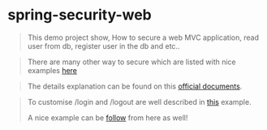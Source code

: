 # spring-security-web

> This demo project show, How to secure a web MVC application, read user from db, register user in the db and etc..

> There are many other way to secure which are listed with nice examples [here](https://docs.spring.io/spring-security/reference/servlet/authentication/index.html)

> The details explanation can be found on this [official documents](https://docs.spring.io/spring-security/reference/servlet/authentication/passwords/index.html).

> To customise /login and /logout are well described in [this](https://spring.io/guides/gs/securing-web) example.
> 
> A nice example can be [follow](https://spring.io/guides/gs/securing-web) from here as well!
